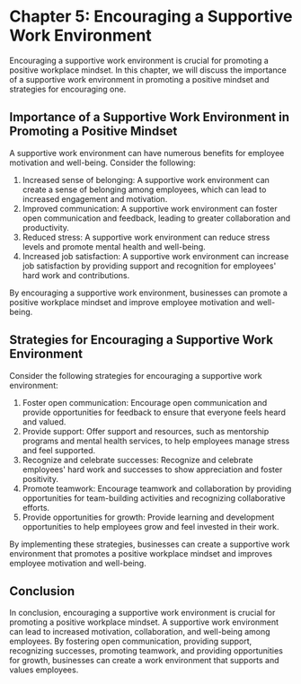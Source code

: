 Chapter 5: Encouraging a Supportive Work Environment
====================================================

Encouraging a supportive work environment is crucial for promoting a positive workplace mindset. In this chapter, we will discuss the importance of a supportive work environment in promoting a positive mindset and strategies for encouraging one.

Importance of a Supportive Work Environment in Promoting a Positive Mindset
---------------------------------------------------------------------------

A supportive work environment can have numerous benefits for employee motivation and well-being. Consider the following:

1. Increased sense of belonging: A supportive work environment can create a sense of belonging among employees, which can lead to increased engagement and motivation.
2. Improved communication: A supportive work environment can foster open communication and feedback, leading to greater collaboration and productivity.
3. Reduced stress: A supportive work environment can reduce stress levels and promote mental health and well-being.
4. Increased job satisfaction: A supportive work environment can increase job satisfaction by providing support and recognition for employees' hard work and contributions.

By encouraging a supportive work environment, businesses can promote a positive workplace mindset and improve employee motivation and well-being.

Strategies for Encouraging a Supportive Work Environment
--------------------------------------------------------

Consider the following strategies for encouraging a supportive work environment:

1. Foster open communication: Encourage open communication and provide opportunities for feedback to ensure that everyone feels heard and valued.
2. Provide support: Offer support and resources, such as mentorship programs and mental health services, to help employees manage stress and feel supported.
3. Recognize and celebrate successes: Recognize and celebrate employees' hard work and successes to show appreciation and foster positivity.
4. Promote teamwork: Encourage teamwork and collaboration by providing opportunities for team-building activities and recognizing collaborative efforts.
5. Provide opportunities for growth: Provide learning and development opportunities to help employees grow and feel invested in their work.

By implementing these strategies, businesses can create a supportive work environment that promotes a positive workplace mindset and improves employee motivation and well-being.

Conclusion
----------

In conclusion, encouraging a supportive work environment is crucial for promoting a positive workplace mindset. A supportive work environment can lead to increased motivation, collaboration, and well-being among employees. By fostering open communication, providing support, recognizing successes, promoting teamwork, and providing opportunities for growth, businesses can create a work environment that supports and values employees.
